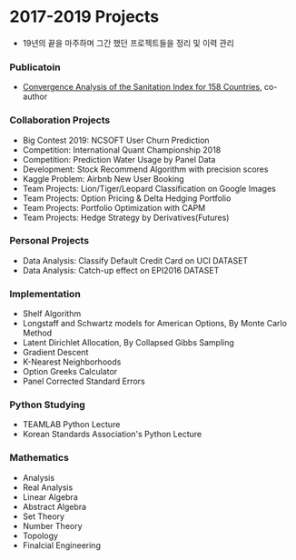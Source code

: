 # 2017-2019 Projects
- 19년의 끝을 마주하며 그간 했던 프로젝트들을 정리 및 이력 관리

### Publicatoin
- [Convergence Analysis of the Sanitation Index for 158 Countries](https://www.researchgate.net/publication/336372718_Convergence_Analysis_of_the_Sanitation_Index_for_158_Countries), co-author

### Collaboration Projects
- Big Contest 2019: NCSOFT User Churn Prediction
- Competition: International Quant Championship 2018
- Competition: Prediction Water Usage by Panel Data
- Development: Stock Recommend Algorithm with precision scores
- Kaggle Problem: Airbnb New User Booking
- Team Projects: Lion/Tiger/Leopard Classification on Google Images
- Team Projects: Option Pricing & Delta Hedging Portfolio
- Team Projects: Portfolio Optimization with CAPM
- Team Projects: Hedge Strategy by Derivatives(Futures)

### Personal Projects
- Data Analysis: Classify Default Credit Card on UCI DATASET
- Data Analysis: Catch-up effect on EPI2016 DATASET

### Implementation
- Shelf Algorithm
- Longstaff and Schwartz models for American Options, By Monte Carlo Method
- Latent Dirichlet Allocation, By Collapsed Gibbs Sampling
- Gradient Descent
- K-Nearest Neighborhoods
- Option Greeks Calculator
- Panel Corrected Standard Errors

### Python Studying
- TEAMLAB Python Lecture
- Korean Standards Association's Python Lecture

### Mathematics
- Analysis
- Real Analysis
- Linear Algebra
- Abstract Algebra
- Set Theory
- Number Theory
- Topology
- Finalcial Engineering
